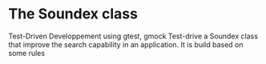 # The Soundex class
Test-Driven Developpement using gtest, gmock
Test-drive a Soundex class that improve the search capability in an application.
It is build based on some rules
